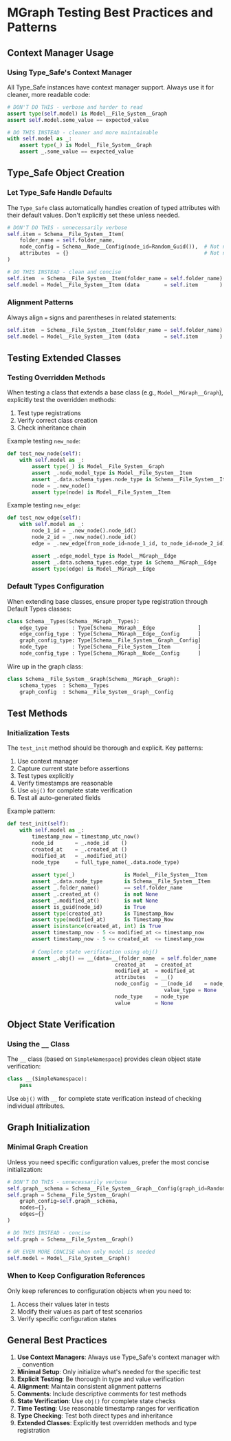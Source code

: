 # MGraph Testing Best Practices and Patterns

## Context Manager Usage

### Using Type_Safe's Context Manager

All Type_Safe instances have context manager support. Always use it for cleaner, more readable code:

```python
# DON'T DO THIS - verbose and harder to read
assert type(self.model) is Model__File_System__Graph
assert self.model.some_value == expected_value

# DO THIS INSTEAD - cleaner and more maintainable
with self.model as _:
    assert type(_) is Model__File_System__Graph
    assert _.some_value == expected_value
```

## Type_Safe Object Creation

### Let Type_Safe Handle Defaults

The `Type_Safe` class automatically handles creation of typed attributes with their default values. Don't explicitly set these unless needed.

```python
# DON'T DO THIS - unnecessarily verbose
self.item = Schema__File_System__Item(
    folder_name = self.folder_name,
    node_config = Schema__Node__Config(node_id=Random_Guid()),  # Not needed
    attributes  = {}                                            # Not needed
)

# DO THIS INSTEAD - clean and concise
self.item  = Schema__File_System__Item(folder_name = self.folder_name)
self.model = Model__File_System__Item (data        = self.item       )
```

### Alignment Patterns

Always align `=` signs and parentheses in related statements:

```python
self.item  = Schema__File_System__Item(folder_name = self.folder_name)
self.model = Model__File_System__Item (data        = self.item       )
```

## Testing Extended Classes

### Testing Overridden Methods

When testing a class that extends a base class (e.g., `Model__MGraph__Graph`), explicitly test the overridden methods:

1. Test type registrations
2. Verify correct class creation
3. Check inheritance chain

Example testing `new_node`:

```python
def test_new_node(self):
    with self.model as _:
        assert type(_) is Model__File_System__Graph
        assert _.node_model_type is Model__File_System__Item
        assert _.data.schema_types.node_type is Schema__File_System__Item
        node = _.new_node()
        assert type(node) is Model__File_System__Item
```

Example testing `new_edge`:

```python
def test_new_edge(self):
    with self.model as _:
        node_1_id = _.new_node().node_id()
        node_2_id = _.new_node().node_id()
        edge = _.new_edge(from_node_id=node_1_id, to_node_id=node_2_id)

        assert _.edge_model_type is Model__MGraph__Edge
        assert _.data.schema_types.edge_type is Schema__MGraph__Edge
        assert type(edge) is Model__MGraph__Edge
```

### Default Types Configuration

When extending base classes, ensure proper type registration through Default Types classes:

```python
class Schema__Types(Schema__MGraph__Types):
    edge_type        : Type[Schema__MGraph__Edge              ]
    edge_config_type : Type[Schema__MGraph__Edge__Config      ]
    graph_config_type: Type[Schema__File_System__Graph__Config]
    node_type        : Type[Schema__File_System__Item         ]
    node_config_type : Type[Schema__MGraph__Node__Config      ]
```

Wire up in the graph class:
```python
class Schema__File_System__Graph(Schema__MGraph__Graph):
    schema_types  : Schema__Types
    graph_config  : Schema__File_System__Graph__Config
```

## Test Methods

### Initialization Tests

The `test_init` method should be thorough and explicit. Key patterns:

1. Use context manager
2. Capture current state before assertions
3. Test types explicitly
4. Verify timestamps are reasonable
5. Use `obj()` for complete state verification
6. Test all auto-generated fields

Example pattern:
```python
def test_init(self):                                                              # Tests basic initialization
    with self.model as _:
        timestamp_now = timestamp_utc_now()
        node_id       = _.node_id    ()
        created_at    = _.created_at ()
        modified_at   = _.modified_at()
        node_type     = full_type_name(_.data.node_type)
        
        assert type(_)                is Model__File_System__Item
        assert _.data.node_type       is Schema__File_System__Item
        assert _.folder_name()        == self.folder_name
        assert _.created_at ()        is not None
        assert _.modified_at()        is not None
        assert is_guid(node_id)       is True
        assert type(created_at)       is Timestamp_Now
        assert type(modified_at)      is Timestamp_Now
        assert isinstance(created_at, int) is True
        assert timestamp_now - 5 <= modified_at <= timestamp_now
        assert timestamp_now - 5 <= created_at  <= timestamp_now
        
        # Complete state verification using obj()
        assert _.obj() == __(data=__(folder_name  = self.folder_name       ,
                                   created_at   = created_at              ,
                                   modified_at  = modified_at             ,
                                   attributes   = __()                    ,
                                   node_config  = __(node_id    = node_id,
                                                   value_type = None    ),
                                   node_type    = node_type              ,
                                   value        = None                   ))
```

## Object State Verification

### Using the `__` Class

The `__` class (based on `SimpleNamespace`) provides clean object state verification:

```python
class __(SimpleNamespace):
    pass
```

Use `obj()` with `__` for complete state verification instead of checking individual attributes.

## Graph Initialization

### Minimal Graph Creation

Unless you need specific configuration values, prefer the most concise initialization:

```python
# DON'T DO THIS - unnecessarily verbose
self.graph__schema = Schema__File_System__Graph__Config(graph_id=Random_Guid())
self.graph = Schema__File_System__Graph(
    graph_config=self.graph__schema,
    nodes={},
    edges={}
)

# DO THIS INSTEAD - concise
self.graph = Schema__File_System__Graph()

# OR EVEN MORE CONCISE when only model is needed
self.model = Model__File_System__Graph()
```

### When to Keep Configuration References

Only keep references to configuration objects when you need to:
1. Access their values later in tests
2. Modify their values as part of test scenarios
3. Verify specific configuration states

## General Best Practices

1. **Use Context Managers**: Always use Type_Safe's context manager with `_` convention
2. **Minimal Setup**: Only initialize what's needed for the specific test
3. **Explicit Testing**: Be thorough in type and value verification
4. **Alignment**: Maintain consistent alignment patterns
5. **Comments**: Include descriptive comments for test methods
6. **State Verification**: Use `obj()` for complete state checks
7. **Time Testing**: Use reasonable timestamp ranges for verification
8. **Type Checking**: Test both direct types and inheritance
9. **Extended Classes**: Explicitly test overridden methods and type registration